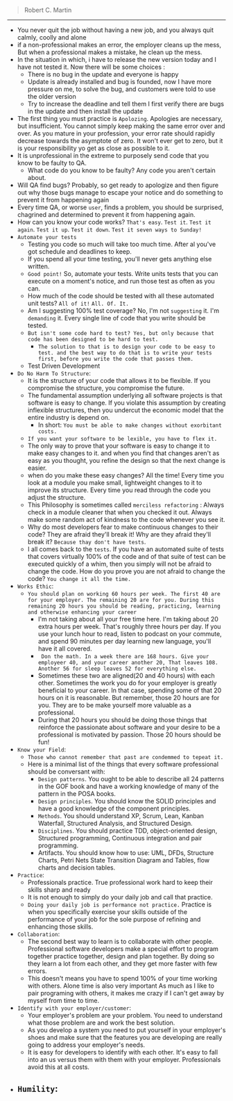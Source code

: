 > Robert C. Martin

---

- You never quit the job without having a new job, and you always quit calmly, coolly and alone
- if a non-professional makes an error, the employer cleans up the mess, But when a professional makes a mistake, he clean up the mess.
- In the situation in which, i have to release the new version today and I have not tested it. Now there will be some choices :
	- There is no bug in the update and everyone is happy
	- Update is already installed and bug is founded, now I have more pressure on me, to solve the bug, and customers were told to use the older version
	- Try to increase the deadline and tell them I first verify there are bugs in the update and then install the update
-  The first thing you must practice is `Apolozing`. Apologies are necessary, but insufficient. You cannot simply keep making the same error over and over. As you mature in your profession, your error rate should rapidly decrease towards the asymptote of zero. It won't ever get to zero, but it is your responsibility yo get as close as possible to it.
- It is unprofessional in the extreme to purposely send code that you know to be faulty to QA. 
	- What code do you know to be faulty? Any code you aren't certain about.
- Will QA find bugs? Probably, so get ready to apologize and then figure out why those bugs manage to escape your notice and do something to prevent it from happening again
- Every time QA, or worse `user`, finds a problem, you should be surprised, chagrined and determined to prevent it from happening again.
- How can you know your code works? `That's easy`. `Test it`. `Test it again`. `Test it up`. `Test it down`. `Test it seven ways to Sunday!`
- `Automate your tests`
	- Testing you code so much will take too much time. After al you've got schedule and deadlines to keep.
	- If you spend all your time testing, you'll  never gets anything else written.
	- `Good point!` So, automate your tests. Write units tests that you can execute on a moment's notice, and run those test as often as you can.
	- How much of the code should be tested with all these automated unit tests? `All of it!` `All. Of. It.`
	- Am I suggesting 100% test coverage? No, I'm not `suggesting` it. I'm `demanding` it. Every single line of code that you write should be tested.
	- `But isn't some code hard to test? Yes, but only because that code has been designed to be hard to test.`
		- `The solution to that is to design your code to be easy to test. and the best way to do that is to write your tests first, before you write the code that passes them.`
	- <span color="Red">Test Driven Development</span>
- `Do No Harm To Structure`:
	- It is the structure of your code that allows it to be flexible. If you compromise the structure, you compromise the future.
	- The fundamental assumption underlying all software projects is that software is easy to change. If you violate this assumption by creating inflexible structures, then you undercut the economic model that the entire industry is depend on.
		- In short: `You must be able to make changes without exorbitant costs.`
	- `If you want your software to be lexible, you have to flex it.`
	- The only way to prove that your software is easy to change it to make easy changes to it. and when you find that changes aren't as easy as you thought, you refine the design so that the next change is easier.
	- when do you make these easy changes? All the time! Every time you look at a module you make small, lightweight changes to it to improve its structure. Every time you read through the code you adjust the structure.
	- This Philosophy is sometimes called `merciless refactoring` : Always check in a module cleaner that when you checked it out. Always make some random act of kindness to the code whenever you see it.
	- Why do most developers fear to make continuous changes to their code? They are afraid they'll break it! Why are they afraid they'll break it? `Because thay don't have tests`.
	- I all comes back to the `tests`. If you have an automated suite of tests that covers virtually 100% of the code and of that suite of test can be executed quickly of a whim, then you simply will not be afraid to change the code. How do you prove you are not afraid to change the code? `You change it all the time.`
- `Works Ethic`:
	- `You should plan on working 60 hours per week. The first 40 are for your employer. The remaining 20 are for you. During this remaining 20 hours you should be reading, practicing, learning and otherwise enhancing your career`
		- I'm not taking about all your free time here. I'm taking about 20 extra hours per week. That's roughly three hours per day. If you use your lunch hour to read, listen to podcast on your commute, and spend 90 minutes per day learning new language, you'll have it all covered.
		- ` Don the math. In a week there are 168 hours. Give your employeer 40, and your career another 20, That leaves 108. Another 56 for sleep leaves 52 for everything else.`
		- Sometimes these two are aligned(20 and 40 hours) with each other. Sometimes the work you do for your employer is greatly beneficial to your career. In that case, spending some of that 20 hours on it is reasonable. But remember, those 20 hours are for you. They are to be make yourself more valuable as a professional.
		- During that 20 hours you should be doing those things that reinforce the passionate about software and your desire to be a professional is motivated by passion. Those 20 hours should be fun!
- `Know your Field`:
	- `Those who cannot remember that past are condemmed to tepeat it.`
	- Here is a minimal list of the things that every software professional should be conversant with:
		- `Design patterns`. You ought to be able to describe all 24 patterns in the GOF book and have a working knowledge of many of the pattern in the POSA books.
		- `Design principles`. You should know the SOLID principles and have a good knowledge of the component principles.
		- `Methods`. You should understand XP, Scrum, Lean, Kanban Waterfall, Structured Analysis, and Structured Design.
		- `Disciplines`. You should practice TDD, object-oriented design, Structured programming, Continuous integration and pair programming.
		- Artifacts. You should know how to use: UML, DFDs, Structure Charts, Petri Nets State Transition Diagram and Tables, flow charts and decision tables.
- `Practice`:
	- Professionals practice. True professional work hard to keep their skills sharp and ready
	- It is not enough to simply do your daily job and call that practice.
	- `Doing your daily job is performance not practice.` Practice is when you specifically exercise your skills outside of the performance of your job for the sole purpose of refining and enhancing those skills.
- `Collaboration`:
	- The second best way to learn is to collaborate with other people. Professional software developers make a special effort to program together practice together, design and plan together. By doing so they learn a lot from each other, and they get more faster with few errors.
	- This doesn't means you have to spend 100% of your time working with others. Alone time is also very important As much as I like to pair programing with others, it makes me crazy if I can't get away by myself from time to time.
- `Identify with your employer/customer`:
	- Your employer's problem are your problem. You need to understand what those problem are and work the best solution.
	- As you develop a system you need to put yourself in your employer's shoes and make sure that the features you are developing are really going to address your employer's needs.
	- It is easy for developers to identify with each other. It's easy to fall into an us versus them with them with your employer. Professionals avoid this at all costs.
- `Humility`:
	- 